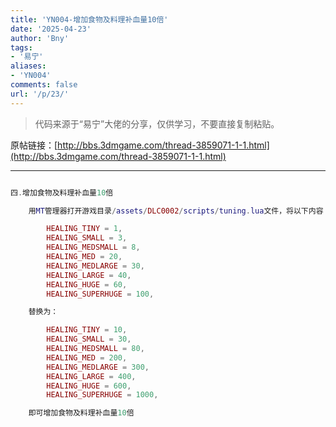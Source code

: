```yaml
---
title: 'YN004-增加食物及料理补血量10倍'
date: '2025-04-23'
author: 'Bny'
tags:
- '易宁'
aliases:
- 'YN004'
comments: false
url: '/p/23/'
---
```


> 代码来源于“易宁”大佬的分享，仅供学习，不要直接复制粘贴。

原帖链接：[http://bbs.3dmgame.com/thread-3859071-1-1.html](http://bbs.3dmgame.com/thread-3859071-1-1.html)

---

```lua  

四.增加食物及料理补血量10倍

	用MT管理器打开游戏目录/assets/DLC0002/scripts/tuning.lua文件，将以下内容：

		HEALING_TINY = 1,
		HEALING_SMALL = 3,
		HEALING_MEDSMALL = 8,
		HEALING_MED = 20,
		HEALING_MEDLARGE = 30,
		HEALING_LARGE = 40,
		HEALING_HUGE = 60,
		HEALING_SUPERHUGE = 100,

	替换为：

		HEALING_TINY = 10,
		HEALING_SMALL = 30,
		HEALING_MEDSMALL = 80,
		HEALING_MED = 200,
		HEALING_MEDLARGE = 300,
		HEALING_LARGE = 400,
		HEALING_HUGE = 600,
		HEALING_SUPERHUGE = 1000,

	即可增加食物及料理补血量10倍

```  

